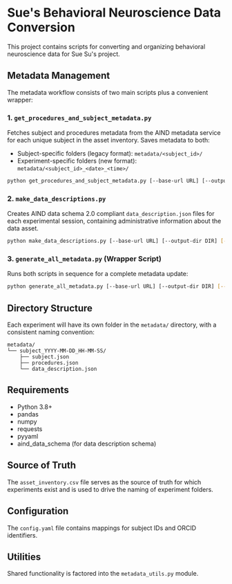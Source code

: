 # Sue's Behavioral Neuroscience Data Conversion

This project contains scripts for converting and organizing behavioral neuroscience data for Sue Su's project.

## Metadata Management

The metadata workflow consists of two main scripts plus a convenient wrapper:

### 1. `get_procedures_and_subject_metadata.py`

Fetches subject and procedures metadata from the AIND metadata service for each unique subject in the asset inventory. Saves metadata to both:
- Subject-specific folders (legacy format): `metadata/<subject_id>/`
- Experiment-specific folders (new format): `metadata/<subject_id>_<date>_<time>/`

```bash
python get_procedures_and_subject_metadata.py [--base-url URL] [--output-dir DIR] [--force-overwrite]
```

### 2. `make_data_descriptions.py`

Creates AIND data schema 2.0 compliant `data_description.json` files for each experimental session, containing administrative information about the data asset.

```bash
python make_data_descriptions.py [--base-url URL] [--output-dir DIR] [--force-overwrite]
```

### 3. `generate_all_metadata.py` (Wrapper Script)

Runs both scripts in sequence for a complete metadata update:

```bash
python generate_all_metadata.py [--base-url URL] [--output-dir DIR] [--force-overwrite]
```

## Directory Structure

Each experiment will have its own folder in the `metadata/` directory, with a consistent naming convention:

```
metadata/
└── subject_YYYY-MM-DD_HH-MM-SS/
    ├── subject.json
    ├── procedures.json
    └── data_description.json
```

## Requirements

- Python 3.8+
- pandas
- numpy
- requests
- pyyaml
- aind_data_schema (for data description schema)

## Source of Truth

The `asset_inventory.csv` file serves as the source of truth for which experiments exist and is used to drive the naming of experiment folders.

## Configuration

The `config.yaml` file contains mappings for subject IDs and ORCID identifiers.

## Utilities

Shared functionality is factored into the `metadata_utils.py` module.

